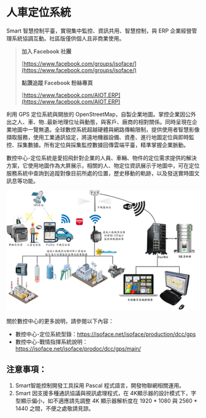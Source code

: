 # 人車定位系統

Smart 智慧控制平臺，實現集中監控、資訊共用、智慧控制，與 ERP 企業經營管理系統協調互動。社區版僅供個人且非商業使用。

> **加入 Facebook 社團**
>
> [https://www.facebook.com/groups/isoface/](https://www.facebook.com/groups/isoface/)
> 
> **點讚追蹤 Facebook 粉絲專頁**
> 
> [https://www.facebook.com/AIOT.ERP](https://www.facebook.com/AIOT.ERP)

利用 GPS 定位系統與開放的 OpenStreetMap，自製企業地圖。掌控企業因公外出之人、車、物..最新地理位址與動態，與客戶、廠商的相對關係。同時呈現在企業地圖中一覽無遺。全球數控系統超越硬體與網路傳輸限制，提供使用者智慧影像擷取服務，使用工業通訊協定，將遠地機器設備、資產、進行地圖定位與即時監控、採集數據。所有定位與採集監控數據回傳雲端平臺，精準掌握企業脈動。

數控中心-定位系統是愛招飛針對企業的人員、車輛、物件的定位需求提供的解決方案，它使用地圖作為大屏展示，相關的人、物定位資訊展示于地圖中，可在定位服務系統中查詢到追蹤對像目前所處的位置，歷史移動的軌跡，以及發送實時圖文訊息等功能。

![](images/gp_04.png)

關於數控中心的更多說明，請參閱以下內容：

* 數控中心-定位系統型錄：https://isoface.net/isoface/production/dcc/gps
* 數控中心-戰情指揮系統說明：https://isoface.net/isoface/prodoc/dcc/gps/main/


## 注意事項：
1. Smart智能控制開發工具採用 Pascal 程式語言，開發物聯網相關運用。
2. Smart 因支援多種通訊協議與視訊處理程式，在 4K顯示器的設計模式下，字型顯示偏小，如不適應請先調整 4K 顯示器解析度在 1920 * 1080 與 2560 * 1440 之間，不便之處敬請見諒。